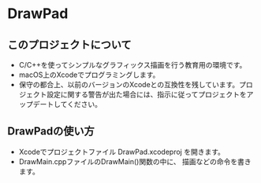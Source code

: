 # DrawPad


## このプロジェクトについて

- C/C++を使ってシンプルなグラフィックス描画を行う教育用の環境です。
- macOS上のXcodeでプログラミングします。
- 保守の都合上、以前のバージョンのXcodeとの互換性を残しています。プロジェクト設定に関する警告が出た場合には、指示に従ってプロジェクトをアップデートしてください。


## DrawPadの使い方

- Xcodeでプロジェクトファイル DrawPad.xcodeproj を開きます。
- DrawMain.cppファイルのDrawMain()関数の中に、 描画などの命令を書きます。



